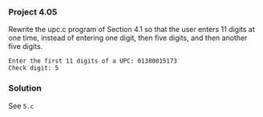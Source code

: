 ### Project 4.05
Rewrite the upc.c program of Section 4.1 so that the user enters 11 digits at
one time, instead of entering one digit, then five digits, and then another
five digits.
```
Enter the first 11 digits of a UPC: 01380015173
Check digit: 5
```

### Solution
See `5.c`
